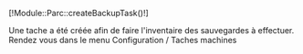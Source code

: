 [!Module::Parc::createBackupTask()!]
<div class="alert alert-success">Une tache a été créée afin de faire l'inventaire des sauvegardes à effectuer. Rendez vous dans le menu Configuration / Taches machines</div>